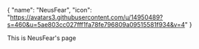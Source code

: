 {
  "name": "NeusFear",
  "icon": "https://avatars3.githubusercontent.com/u/14950489?s=460&u=5ae803cc027fff1fa78fe796809a09515581f934&v=4"
}

This is NeusFear's page
